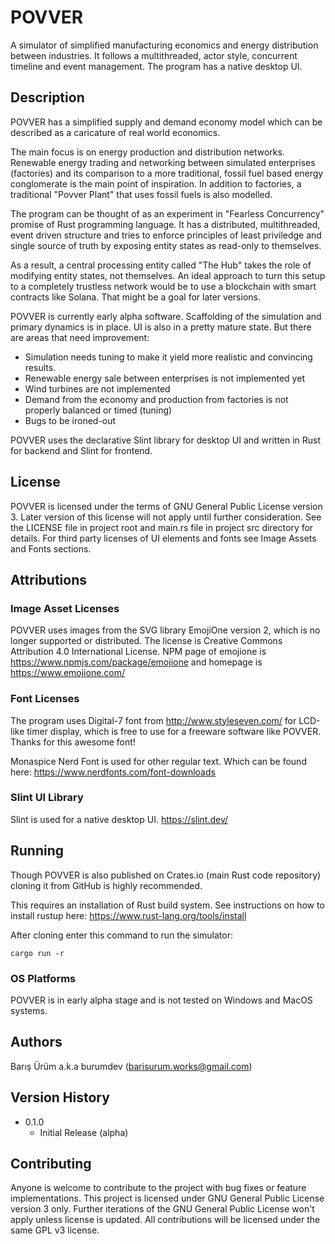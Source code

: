 # POVVER

A simulator of simplified manufacturing economics and energy distribution between industries.
It follows a multithreaded, actor style, concurrent timeline and event management. The program has a native desktop UI.

## Description

POVVER has a simplified supply and demand economy model which can be described as
a caricature of real world economics.

The main focus is on energy production and distribution networks.
Renewable energy trading and networking between simulated enterprises (factories)
and its comparison to a more traditional, fossil fuel based energy conglomerate is the
main point of inspiration.
In addition to factories, a traditional "Povver Plant" that uses fossil fuels is also modelled.

The program can be thought of as an experiment in "Fearless Concurrency" promise of Rust programming language.
It has a distributed, multithreaded, event driven structure and tries to enforce principles of least priviledge and
single source of truth by exposing entity states as read-only to themselves.

As a result, a central processing entity called "The Hub" takes the role of modifying entity states, not themselves.
An ideal approach to turn this setup to a completely trustless network would be to use a blockchain with smart contracts like Solana.
That might be a goal for later versions.

POVVER is currently early alpha software. Scaffolding of the simulation and primary dynamics is in place.
UI is also in a pretty mature state. But there are areas that need improvement:

* Simulation needs tuning to make it yield more realistic and convincing results.
* Renewable energy sale between enterprises is not implemented yet
* Wind turbines are not implemented
* Demand from the economy and production from factories is not properly balanced or timed (tuning)
* Bugs to be ironed-out

POVVER uses the declarative Slint library for desktop UI and written in Rust for backend and Slint for frontend.

## License

POVVER is licensed under the terms of GNU General Public License version 3. Later version of this license will not apply until further consideration.
See the LICENSE file in project root and main.rs file in project src directory for details.
For third party licenses of UI elements and fonts see Image Assets and Fonts sections.

## Attributions
### Image Asset Licenses

POVVER uses images from the SVG library EmojiOne version 2, which is no longer supported or distributed.
The license is Creative Commons Attribution 4.0 International License. NPM page of emojione is https://www.npmjs.com/package/emojione and homepage is https://www.emojione.com/

### Font Licenses

The program uses Digital-7 font from http://www.styleseven.com/ 
for LCD-like timer display, which is free to use for a freeware software like POVVER.
Thanks for this awesome font!

Monaspice Nerd Font is used for other regular text. Which can be found here: https://www.nerdfonts.com/font-downloads

### Slint UI Library

Slint is used for a native desktop UI. https://slint.dev/

## Running

Though POVVER is also published on Crates.io (main Rust code repository)
cloning it from GitHub is highly recommended.

This requires an installation of Rust build system.
See instructions on how to install rustup here: https://www.rust-lang.org/tools/install

After cloning enter this command to run the simulator:

```
cargo run -r
```

### OS Platforms

POVVER is in early alpha stage and is not tested on Windows and MacOS systems.

## Authors

Barış Ürüm a.k.a burumdev (barisurum.works@gmail.com)

## Version History

* 0.1.0
    * Initial Release (alpha)

## Contributing

Anyone is welcome to contribute to the project with bug fixes or feature implementations.
This project is licensed under GNU General Public License version 3 only.
Further iterations of the GNU General Public License won't apply unless license is updated.
All contributions will be licensed under the same GPL v3 license.